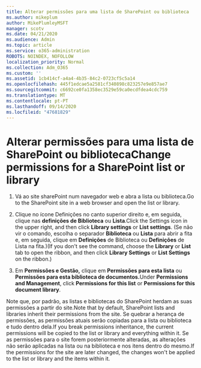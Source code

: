 ```yaml
---
title: Alterar permissões para uma lista de SharePoint ou biblioteca
ms.author: mikeplum
author: MikePlumleyMSFT
manager: scotv
ms.date: 04/21/2020
ms.audience: Admin
ms.topic: article
ms.service: o365-administration
ROBOTS: NOINDEX, NOFOLLOW
localization_priority: Normal
ms.collection: Adm_O365
ms.custom: ''
ms.assetid: 1cb414cf-a4a4-4b35-84c2-0723cf5c5a14
ms.openlocfilehash: 445f1edcae5a2581cf340898c823257e9e857ae7
ms.sourcegitcommit: c6692ce0fa1358ec3529e59ca0ecdfdea4cdc759
ms.translationtype: MT
ms.contentlocale: pt-PT
ms.lasthandoff: 09/14/2020
ms.locfileid: "47681829"
---
```

# <a name="change-permissions-for-a-sharepoint-list-or-library"></a><span data-ttu-id="36a0f-102">Alterar permissões para uma lista de SharePoint ou biblioteca</span><span class="sxs-lookup"><span data-stu-id="36a0f-102">Change permissions for a SharePoint list or library</span></span>

1. <span data-ttu-id="36a0f-103">Vá ao site sharePoint num navegador web e abra a lista ou biblioteca.</span><span class="sxs-lookup"><span data-stu-id="36a0f-103">Go to the SharePoint site in a web browser and open the list or library.</span></span>
    
2. <span data-ttu-id="36a0f-104">Clique no ícone Definições no canto superior direito e, em seguida, clique nas **definições de Biblioteca** ou **Lista**.</span><span class="sxs-lookup"><span data-stu-id="36a0f-104">Click the Settings icon in the upper right, and then click **Library settings** or **List settings**.</span></span> <span data-ttu-id="36a0f-105">(Se não vir o comando, escolha o separador **Biblioteca** ou **Lista** para abrir a fita e, em seguida, clique em **Definições** de Biblioteca ou **Definições** de Lista na fita.)</span><span class="sxs-lookup"><span data-stu-id="36a0f-105">(If you don't see the command, choose the **Library** or **List** tab to open the ribbon, and then click **Library Settings** or **List Settings** on the ribbon.)</span></span> 
    
3. <span data-ttu-id="36a0f-106">Em **Permissões e Gestão,** clique em **Permissões para esta lista** ou **Permissões para esta biblioteca de documentos.**</span><span class="sxs-lookup"><span data-stu-id="36a0f-106">Under **Permissions and Management**, click **Permissions for this list** or **Permissions for this document library**.</span></span>
    
<span data-ttu-id="36a0f-107">Note que, por padrão, as listas e bibliotecas do SharePoint herdam as suas permissões a partir do site.</span><span class="sxs-lookup"><span data-stu-id="36a0f-107">Note that by default, SharePoint lists and libraries inherit their permissions from the site.</span></span> <span data-ttu-id="36a0f-108">Se quebrar a herança de permissões, as permissões atuais serão copiadas para a lista ou biblioteca e tudo dentro dela.</span><span class="sxs-lookup"><span data-stu-id="36a0f-108">If you break permissions inheritance, the current permissions will be copied to the list or library and everything within it.</span></span> <span data-ttu-id="36a0f-109">Se as permissões para o site forem posteriormente alteradas, as alterações não serão aplicadas na lista ou na biblioteca e nos itens dentro do mesmo.</span><span class="sxs-lookup"><span data-stu-id="36a0f-109">If the permissions for the site are later changed, the changes won't be applied to the list or library and the items within it.</span></span>
  

